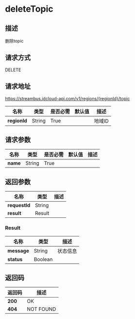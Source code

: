 # deleteTopic


## 描述
删除topic

## 请求方式
DELETE

## 请求地址
https://streambus.jdcloud-api.com/v1/regions/{regionId}/topic

|名称|类型|是否必需|默认值|描述|
|---|---|---|---|---|
|**regionId**|String|True||地域ID|

## 请求参数
|名称|类型|是否必需|默认值|描述|
|---|---|---|---|---|
|**name**|String|True|||


## 返回参数
|名称|类型|描述|
|---|---|---|
|**requestId**|String||
|**result**|Result||


### <a name="Result">Result</a>
|名称|类型|描述|
|---|---|---|
|**message**|String|状态信息|
|**status**|Boolean||

## 返回码
|返回码|描述|
|---|---|
|**200**|OK|
|**404**|NOT FOUND|
